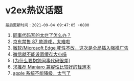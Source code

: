 # v2ex热议话题

`最后更新时间：2021-09-04 09:47:05 +0800`

1. [同事代码写的太烂了怎么办？](https://www.v2ex.com/t/799688)
1. [京东禁售 87 款游戏，太难啦](https://www.v2ex.com/t/799665)
1. [微软/Microsoft Edge 死性不改，这次是全局插入强推广告](https://www.v2ex.com/t/799634)
1. [微信就不能设置缓存大小吗](https://www.v2ex.com/t/799645)
1. [[为什么要抱怨同事代码很差]](https://www.v2ex.com/t/799735)
1. [求推荐 Manjaro 兼容性比较好的轻薄本](https://www.v2ex.com/t/799622)
1. [apple 系统不能降级，太气了](https://www.v2ex.com/t/799764)


